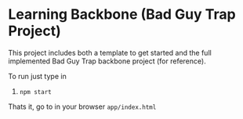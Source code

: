 Learning Backbone (Bad Guy Trap Project)
==============================
This project includes both a template to get started and the full implemented Bad Guy Trap backbone 
project (for reference). 

To run just type in

1. `npm start`

Thats it, go to in your browser
`app/index.html` 
